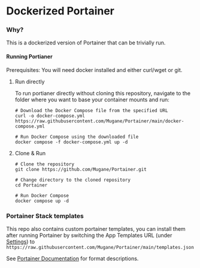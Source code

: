 # Dockerized Portainer

### Why?

This is a dockerized version of Portainer that can be trivially run.

#### Running Portianer

Prerequisites: You will need docker installed and either curl/wget or git.

1. Run directly

    To run portianer directly without cloning this repository, navigate to the folder where you want to base your container mounts and run:
    ```
    # Download the Docker Compose file from the specified URL
    curl -o docker-compose.yml https://raw.githubusercontent.com/Mugane/Portainer/main/docker-compose.yml
    
    # Run Docker Compose using the downloaded file
    docker compose -f docker-compose.yml up -d
    ```

2. Clone & Run
    ```
    # Clone the repository
    git clone https://github.com/Mugane/Portainer.git
    
    # Change directory to the cloned repository
    cd Portainer
    
    # Run Docker Compose
    docker compose up -d
    ```

### Portainer Stack templates

This repo also contains custom portainer templates, you can install them after running Portainer by switching the App Templates URL (under [Settings](http://localhost:9000/#!/settings)) to `https://raw.githubusercontent.com/Mugane/Portainer/main/templates.json`

See [Portainer Documentation](https://docs.portainer.io/advanced/app-templates/format) for format descriptions.
